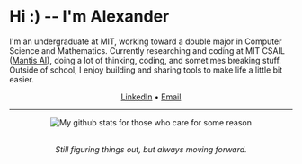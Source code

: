 # Hi :) -- I'm Alexander

I'm an undergraduate at MIT, working toward a double major in Computer Science and Mathematics. Currently researching and coding at MIT CSAIL ([Mantis AI](https://home.withmantis.com/)), doing a lot of thinking, coding, and sometimes breaking stuff. Outside of school, I enjoy building and sharing tools to make life a little bit easier.

<p align="center">
  <a href="https://www.linkedin.com/in/skula">LinkedIn</a> •
  <a href="mailto:skula@mit.edu">Email</a>
</p>

---

<p align="center">
  <img src="https://github-readme-stats.vercel.app/api?username=0xCUB3&show_icons=true&hide=stars&theme=onedark" alt="My github stats for those who care for some reason" />
</p>

<br> 

<div align="center">
  <i>Still figuring things out, but always moving forward.</i>
</div>
